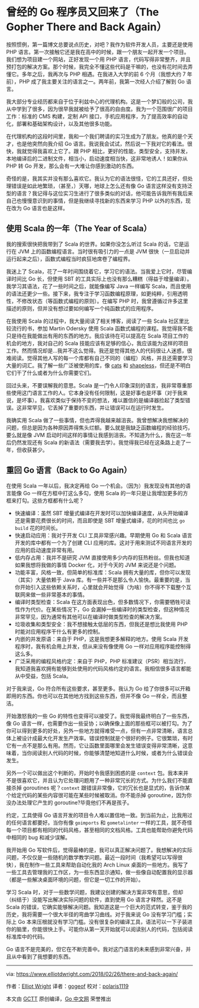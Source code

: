 # 曾经的 Go 程序员又回来了（The Gopher There and Back Again）

按照惯例，第一篇博文总要说点历史，对吧？我作为软件开发人员，主要还是使用 PHP 语言。第一次接触它还是我在高中的时候，跟一个朋友一起开发一个项目。我们想为项目建一个网站，正好发现一个用 PHP 语言，代码写得非常整齐，并且预打包的解决方案。那个时候，我完全不懂这些代码是干嘛的，也没有花时间去弄懂它。多年之后，我再次与 PHP 相遇。在我进入大学的前 6 个月（我想大约 7 年前），PHP 成了我主要关注的语言之一。两年前，我第一次经人介绍了解到 Go 语言。

我大部分专业经历都来自于位于利兹中心的代理机构。这是一个梦幻般的公司，我从中学到了很多，因为很早我就被给予了很高的自由度。我为一个范围很广的项目工作：标准的 CMS 构建，定制 API 接口，手机应用程序，为了提高效率的自动化，部署和基础架构设计，以及其他很多功能。

在代理机构的这段时间里，我和一个我们聘请的实习生成为了朋友。他真的是个天才，也是他突然向我介绍 Go 语言。我说我会试试，然后说一下我对它的看法。很快，我就觉得我喜欢上它了。跟 PHP 相比，更好的性能，类型安全，支持并发，本地编译后的二进制文件，相当小，启动速度相当快，这非常地诱人！如果你从 PHP 转 Go 开发，那么会有一大堆让你感到激动的东西。

奇怪的是，我其实并没有那么喜欢它。我认为它的语法很怪，它的工具还好，但处理错误是如此地繁琐，（甚至，）天哪，地球上怎么还有像 Go 语言这样没有支持泛型的语言？我记得与这位实习生进行了很多类似的对话，他可能告诉我所有我后来自己也慢慢意识到的事情，但是我继续寻找新的东西来学习 PHP 以外的东西，现在改为 Go 语言也是这样。

## 使用 Scala 的一年（The Year of Scala）

我的搜索很快把我带到了 Scala 的世界。如果你没怎么听过 Scala 的话，它是运行在 JVM 上的函数编程语言。当时很有吸引力的一点是 JVM 很快（一旦启动并运行起来之后），函数式编程当时疯狂地席卷了编程界。

我迷上了 Scala，花了一年时间围绕着它，学习它的语法。当我爱上它时，尽管编译时间比 Go 长，但使用 SBT 的工具实际上也没有那么糟糕（得益于增量编译）。我学习其语法，花了一些时间之后，就能像编写 Java 一样编写 Scala，而且使用的语法还更少一些。接下来，我专注于学习函数编程原理，如更纯粹，引用透明性，不修改状态（等函数式编程的原则）。在编写 PHP 时，我曾遵循过许多这里描述的原则，但并没有想过要如何编写一个纯函数式的应用程序。

在我使用 Scala 的过程中，我大量阅读了相关博客，阅读了一些 Scala 社区里比较流行的书，参加 Martin Odersky 使用 Scala 函数式编程的课程。我觉得我不能只是待在我能做出有用的东西的地方。我应该待在可以提高在 Scala 项目工作的机会的地方，我对自己的 Scala 技能应该有足够的信心，我应该能为这样的项目工作。然而情况却是...我并不这么觉得。我还是觉得其他人的代码很让人迷惑，很难阅读。觉得其他人写的每一个库都有自己不同的（编程）风格，并且还需要学习大量的词汇。我了解一些广泛被使用的库，像 [cats](https://typelevel.org/cats/) 和 [shapeless](https://github.com/milessabin/shapeless)，但还是不明白它们干了什么或者为什么你需要它们。

回过头来，不要误解我的意思。Scala 是一门令人印象深刻的语言，我非常尊重那些使用这门语言工作的人。它本身没有任何限制，这是好事也是坏事（对于我来说，是坏事）。我喜欢类似于保持不变的想法，难以置信的是编译器捡起了类型错误。这非常罕见，它丢掉了重要的东西，并让错误可以在运行时发生。

我确实用 Scala 做了一些事情，但也弄得我越来越沮丧。我曾想解决我想解决的问题，但总是因为各种原因弄得焦头烂额。要么就是我缺乏函数编程的经验技巧，要么就是像 JVM 启动时间这样的事情让我感到沮丧。不知道为什么，我在这一年后仍然发现还有 Scala 的新语法（需要我去学）。我觉得我已经在这条路上走了一年，但收获甚少。

## 重回 Go 语言（Back to Go Again）

在使用 Scala 一年以后，我决定再给 Go 一个机会。（因为）我发现没有其他的语言能像 Go 一样在方框中打这么多勾，使用 Scala 的一年只是让我增加更多的方框来打勾。这些方框都有什么呢？

- 快速编译：虽然 SBT 增量式编译在开发时可以加快编译速度，从头开始编译还是需要花费很长的时间，而且即使是 SBT 增量式编译，花的时间也比 `go build` 花的时间长。
- 快速启动应用：我对于开发 CLI 工具非常感兴趣。早期使用 Go 和 Scala 语言开发的库中都有一个为了创建 CLI 应用的库。这对于用来测试不同语言开发的应用的启动速度非常有用。
- 低内存占用：我并不是研究 JVM 直接使用多少内存的狂热粉丝。但我也知道如果我想将我做的事情 Docker 化，对于今天的 JVM 来说还是个问题。
- 功能丰富，风格一致，但简单的标准库：Scala 拥有大量的库，但你可以发现（其实）大量依赖于 Java 库。有一些并不是那么令人愉快。最重要的是，当你开始引入这些依赖关系时，心里就会开始觉得（为啥）你不得不下载整个互联网来做一些非常基本的事情。
- 编译时类型检查：Scala 在这方面表现出色，但多数情况下，你需要牺牲可读性作为代价。在某些情况下，Go 会漏掉一些编译时的类型检查，但这种情况非常罕见，因为通常有其他可以在编译时做类型检查的解决方案。
- 垃圾收集和类型安全：我不想接触太低层的东西，但我还是想比我使用 PHP 时能对应用程序干什么有更多的控制。
- 内嵌的并发原语：来自于 PHP，这是我想更多解释的地方。使用 Scala 开发程序时，我有机会用上并发，但从来没有像使用 Go 一样对应用程序能控制得这么多。
- 广泛采用的编程风格约定：来自于 PHP，PHP 标准建议（PSR）相当流行，我知道我喜欢拥有能够到处使用的代码风格约定的语言。我相信很多语言都能从中受益，包括 Scala。

对于我来说，Go 符合所有这些要求，甚至更多。我认为 Go 给了你很多可以开箱即用的东西。你也可以在其他地方找到这些东西，但并不像 Go 一样全，而且整洁。

开始激怒我的一些 Go 的特性也变得可以接受了。我觉得我最终明白了一些东西，像 Go 语言一样，也需要作出一些妥协；以确保像上面的那些框可以被打勾。为了你可以得到更多的好处，另外一些地方就得难受一点，但有一点非常清晰，语言总体上被设计成最大化开发生产效率。错误控制就是个很好的例子。它很繁琐，有时它有一点不是那么有用。然而，它让函数里面哪里会发生错误变得非常清晰，这意味着，当你阅读别人代码的时候，你能够清楚地知道什么时候，或者为什么错误会发生。

另外一个可以做出这个判断的，开始时令我感到困惑的是 `context` 包。我本来并不是很喜欢它，并且认为它处理问题用了一种非常冗长的方式。为什么我们不能直接杀掉 goroutines 呢？`context` 跟错误非常像，它的冗长也是显式的，告诉你某个给定代码的某些内容很可能在某些时候被取消。你不能杀掉 goroutine，因为你没办法处理它产生的 goroutine?毕竟他们不再是孩子。

约定，工具使得 Go 语言开发的项目令人难以置信地一致。到当前为止，比我用过的任何语言都要好。当你有像 `goimports` 和 `gometalinter` 一样的工具，就不奇怪每一个项目都有相同的代码风格，甚至相同的文档风格。工具也能帮助你避免代码中相同的 bug 和减少误解。

我开始用 Go 写软件后，觉得最棒的是，我可以真正解决问题了。我想解决的实际问题，不仅仅是一些随机的数学教学问题。最近一段时间（我希望可以写得很快），我在制作一些工具来帮助自动化我的 Arch Linux 桌面的一些地方。我写了一些工具去管理我的工作区，为一些东西显示通知，做一些像自动配置我的显示器（都是一些解决桌面环境的问题，但它是一切工作的开始）。

学习 Scala 时，对于一些数学问题，我建议创建的解决方案非常有意思，但却（纠结于）没能写出解决实际问题的软件，直到使用 Go 语言才释然。这不是 Scala 的错误，它确实能够解决问题。我知道这是一个巨大的范式转变，鉴于我的历史，我将需要一个很大半径的弯曲学习曲线。对于我来说 Go 没有学习门槛；实际上 Go 本来压根就没有学习门槛。没有很复杂的编译工具，语法可以一下子装进你的脑里，你能很快上手。可能你从第一天开始就可以阅读别人的代码，包括阅读标准库中的代码。

Go 语言不是完美的，但它在不断完善中。我对这门语言的未来感到非常兴奋，并且从中看到了我想要的东西。

---

via: https://www.elliotdwright.com/2018/02/26/there-and-back-again/

作者：[Elliot Wright](https://github.com/seeruk)
译者：[gogeof](https://github.com/gogeof)
校对：[polaris1119](https://github.com/polaris1119)

本文由 [GCTT](https://github.com/studygolang/GCTT) 原创编译，[Go 中文网](https://studygolang.com/) 荣誉推出


